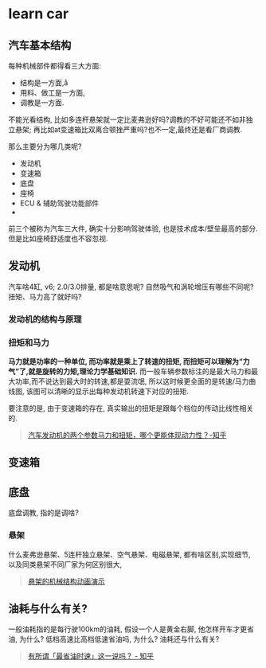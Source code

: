 # learn car

## 汽车基本结构
每种机械部件都得看三大方面: 
* 结构是一方面,å
* 用料、做工是一方面, 
* 调教是一方面.

不能光看结构, 比如多连杆悬架就一定比麦弗逊好吗?调教的不好可能还不如非独立悬架; 再比如at变速箱比双离合顿挫严重吗?也不一定,最终还是看厂商调教.

那么主要分为哪几类呢?
* 发动机
* 变速箱
* 底盘
* 座椅
* ECU & 辅助驾驶功能部件
* 

前三个被称为汽车三大件, 确实十分影响驾驶体验, 也是技术成本/壁垒最高的部分. 但是比如座椅舒适度也不容忽视.


## 发动机
汽车啥4缸, v6; 2.0/3.0排量, 都是啥意思呢? 自然吸气和涡轮增压有哪些不同呢? 扭矩、马力高了就好吗? 

### 发动机的结构与原理

### 扭矩和马力
**马力就是功率的一种单位, 而功率就是乘上了转速的扭矩, 而扭矩可以理解为“力气”了,就是旋转的力矩,理论力学基础知识.**
而一般车辆参数标注的是最大马力和最大功率,而不说达到最大时的转速,都是耍流氓, 所以这时候更全面的是转速/马力曲线图, 该图可以清晰的显示出每种发动机转速下对应的扭矩.

要注意的是, 由于变速箱的存在, 真实输出的扭矩是跟每个档位的传动比线性相关的.

> [汽车发动机的两个参数马力和扭矩，哪个更能体现动力性？-知乎](https://www.zhihu.com/question/20224153/answer/155922416)
> 
> 


## 变速箱



## 底盘
底盘调教, 指的是调啥?


### 悬架
什么麦弗逊悬架、5连杆独立悬架、空气悬架、电磁悬架, 都有啥区别,实现细节, 以及同类悬架不同厂家为何区别很大, 


> [悬架的机械结构动画演示](https://www.bilibili.com/video/BV1WT4y1a7xn)
> 
> 

## 油耗与什么有关?

一般油耗指的是每行驶100km的油耗, 假设一个人是黄金右脚, 他怎样开车才更省油, 为什么?
低档高速比高档低速省油吗, 为什么? 油耗还与什么有关?



> [有所谓「最省油时速」这一说吗？ - 知乎](https://www.zhihu.com/question/33968197/answer/85363905)
> 
> 


